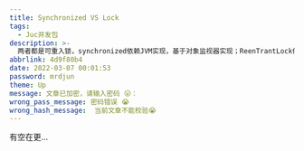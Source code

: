 ```yaml
---
title: Synchronized VS Lock
tags:
  - Juc并发包
description: >-
  两者都是可重入锁，synchronized依赖JVM实现，基于对象监视器实现；ReenTrantLock依赖JDK的API实现。自JDK1.6引入偏向锁的概念后，synchronized性能与ReentrantLock相差不大，甚至官方建议使用synchronized。
abbrlink: 4d9f80b4
date: 2022-03-07 00:01:53
password: mrdjun
theme: Up
message: 文章已加密，请输入密码 😛：
wrong_pass_message: 密码错误 😭
wrong_hash_message:  当前文章不能校验😭
---
```


有空在更…


